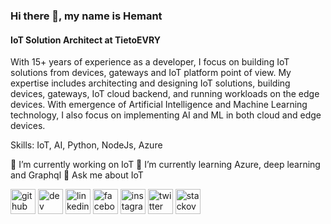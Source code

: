 ### Hi there 👋, my name is Hemant
#### IoT Solution Architect at TietoEVRY
With 15+ years of experience as a developer, I focus on building IoT solutions from devices, gateways and IoT platform point of view. My expertise includes architecting and designing IoT solutions, building devices, gateways, IoT cloud backend, and running workloads on the edge devices.
With emergence of Artificial Intelligence and Machine Learning technology, I also focus on implementing AI and ML in both cloud and edge devices. 

Skills: IoT, AI, Python, NodeJs, Azure

🔭 I’m currently working on IoT 
🌱 I’m currently learning Azure, deep learning and Graphql 
💬 Ask me about IoT 

[<img src='https://cdn.jsdelivr.net/npm/simple-icons@3.0.1/icons/github.svg' alt='github' height='40'>](https://github.com/https://github.com/hemantkamalakar)  [<img src='https://cdn.jsdelivr.net/npm/simple-icons@3.0.1/icons/dev-dot-to.svg' alt='dev' height='40'>](https://dev.to/https://dev.to/hemantkamalakar)  [<img src='https://cdn.jsdelivr.net/npm/simple-icons@3.0.1/icons/linkedin.svg' alt='linkedin' height='40'>](https://www.linkedin.com/in/https://www.linkedin.com/in/hemantkamalakar//)  [<img src='https://cdn.jsdelivr.net/npm/simple-icons@3.0.1/icons/facebook.svg' alt='facebook' height='40'>](https://www.facebook.com/https://www.facebook.com/hemant.kamalakar)  [<img src='https://cdn.jsdelivr.net/npm/simple-icons@3.0.1/icons/instagram.svg' alt='instagram' height='40'>](https://www.instagram.com/https://www.instagram.com/hemantkamalakar//)  [<img src='https://cdn.jsdelivr.net/npm/simple-icons@3.0.1/icons/twitter.svg' alt='twitter' height='40'>](https://twitter.com/https://twitter.com/hemantkamalakar)  [<img src='https://cdn.jsdelivr.net/npm/simple-icons@3.0.1/icons/stackoverflow.svg' alt='stackoverflow' height='40'>](https://stackoverflow.com/users/1509605/hemant-kamalakar)  
